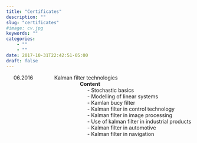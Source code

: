 ```yaml
---
title: "Certificates"
description: ""
slug: "certificates"
#image: cv.jpg
keywords: ""
categories: 
    - ""
    - ""
date: 2017-10-31T22:42:51-05:00
draft: false
---
```

 <div style="text-indent:20px;">06.2016 &emsp; &emsp; &emsp; Kalman filter technologies</div>
 <div style="text-indent:200px;"><b>Content</b></div>
 <div style="text-indent:220px;">- Stochastic basics</div>
 <div style="text-indent:220px;">- Modelling of linear systems</div>
 <div style="text-indent:220px;">- Kamlan bucy filter</div>
 <div style="text-indent:220px;">- Kalman filter in control technology</div>
 <div style="text-indent:220px;">- Kalman filter in image processing</div>
 <div style="text-indent:220px;">- Use of kalman filter in industrial products</div>
 <div style="text-indent:220px;">- Kalman filter in automotive </div>
 <div style="text-indent:220px;">- Kalman filter in navigation</div>


